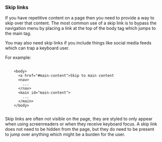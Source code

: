 ### Skip links

If you have repetitive content on a page then you need to provide a way to skip over that content. The most common use of a skip link is to bypass the navigation menu by placing a link at the top of the body tag which jumps to the main tag.

You may also need skip links if you include things like social media feeds which can trap a keyboard user.

For example:
<pre>
  <code class="html">
    &lt;body>
      &lt;a href="#main-content">Skip to main content</a>
      &lt;nav>
        ...
      &lt;/nav>
      &lt;main id="main-content">
        ...
      &lt;/main>
    &lt;/body>
  </code>
</pre>
Skip links are often not visible on the page, they are styled to only appear when using screenreaders or when they receive keyboard focus. A skip link does not need to be hidden from the page, but they do need to be present to jump over anything which might be a burden for the user.
